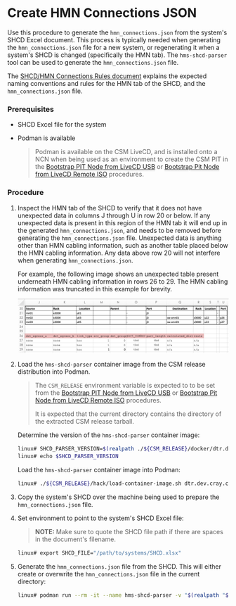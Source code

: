 # Create HMN Connections JSON

Use this procedure to generate the `hmn_connections.json` from the system's SHCD Excel document. This process is typically needed when generating the `hmn_connections.json` file for a new system, or regenerating it when a system's SHCD is changed (specifically the HMN tab). The `hms-shcd-parser` tool can be used to generate the `hmn_connections.json` file.

The [SHCD/HMN Connections Rules document](shcd_hmn_connections_rules.md) explains the expected naming conventions and rules for the HMN tab of the SHCD, and the `hmn_connections.json` file.

### Prerequisites

* SHCD Excel file for the system
* Podman is available

    > Podman is available on the CSM LiveCD, and is installed onto a NCN when being used as an environment to create the CSM PIT in the [Bootstrap PIT Node from LiveCD USB](bootstrap_livecd_usb.md) or [Bootstrap Pit Node from LiveCD Remote ISO](bootstrap_livecd_remote_iso.md) procedures.

### Procedure

1. Inspect the HMN tab of the SHCD to verify that it does not have unexpected data in columns J through U in row 20 or below. If any unexpected data is present in this region of the HMN tab it will end up in the generated `hmn_connections.json`, and needs to be removed before generating the `hmn_connections.json` file. Unexpected data is anything other than HMN cabling information, such as another table placed below the HMN cabling information. Any data above row 20 will not interfere when generating `hmn_connections.json`.

    For example, the following image shows an unexpected table present underneath HMN cabling information in rows 26 to 29. The HMN cabling information was truncated in this example for brevity.

    ![Screen Shot of unexpected data in the HMN tab of a SHCD](../img/install/shcd-hmn-tab-unexpected-data.png)

2. Load the `hms-shcd-parser` container image from the CSM release distribution into Podman.

    > The `CSM_RELEASE` environment variable is expected to to be set from the [Bootstrap PIT Node from LiveCD USB](bootstrap_livecd_usb.md) or [Bootstrap Pit Node from LiveCD Remote ISO](bootstrap_livecd_remote_iso.md) procedures.
    >
    > It is expected that the current directory contains the directory of the extracted CSM release tarball.

    Determine the version of the `hms-shcd-parser` container image:

    ```bash
    linux# SHCD_PARSER_VERSION=$(realpath ./${CSM_RELEASE}/docker/dtr.dev.cray.com/cray/hms-shcd-parser* | egrep  -o '[0-9]+\.[0-9]+\.[0-9]+$')
    linux# echo $SHCD_PARSER_VERSION
    ```

    Load the `hms-shcd-parser` container image into Podman:

    ```bash
    linux# ./${CSM_RELEASE}/hack/load-container-image.sh dtr.dev.cray.com/cray/hms-shcd-parser:$SHCD_PARSER_VERSION
    ```

3. Copy the system's SHCD over the machine being used to prepare the `hmn_connections.json` file.

4. Set environment to point to the system's SHCD Excel file:

    > **NOTE:** Make sure to quote the SHCD file path if there are spaces in the document's filename.

    ```bash
    linux# export SHCD_FILE="/path/to/systems/SHCD.xlsx"
    ```

5. Generate the `hmn_connections.json` file from the SHCD. This will either create or overwrite the `hmn_connections.json` file in the current directory:

    ```bash
    linux# podman run --rm -it --name hms-shcd-parser -v "$(realpath "$SHCD_FILE")":/input/shcd_file.xlsx -v "$(pwd)":/output dtr.dev.cray.com/cray/hms-shcd-parser:$SHCD_PARSER_VERSION
    ```
